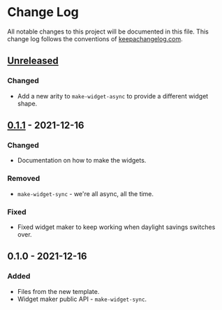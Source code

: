 # Change Log
All notable changes to this project will be documented in this file. This change log follows the conventions of [keepachangelog.com](http://keepachangelog.com/).

## [Unreleased]
### Changed
- Add a new arity to `make-widget-async` to provide a different widget shape.

## [0.1.1] - 2021-12-16
### Changed
- Documentation on how to make the widgets.

### Removed
- `make-widget-sync` - we're all async, all the time.

### Fixed
- Fixed widget maker to keep working when daylight savings switches over.

## 0.1.0 - 2021-12-16
### Added
- Files from the new template.
- Widget maker public API - `make-widget-sync`.

[Unreleased]: https://github.com/your-name/advent-of-code/compare/0.1.1...HEAD
[0.1.1]: https://github.com/your-name/advent-of-code/compare/0.1.0...0.1.1

